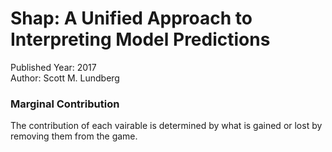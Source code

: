 # Shap: A Unified Approach to Interpreting Model Predictions
Published Year: 2017 <br/>
Author: Scott M. Lundberg


### Marginal Contribution
The contribution of each vairable is determined by what is gained or lost by removing them from the game.